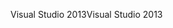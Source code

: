 <span data-ttu-id="4e7ba-101">Visual Studio 2013</span><span class="sxs-lookup"><span data-stu-id="4e7ba-101">Visual Studio 2013</span></span>